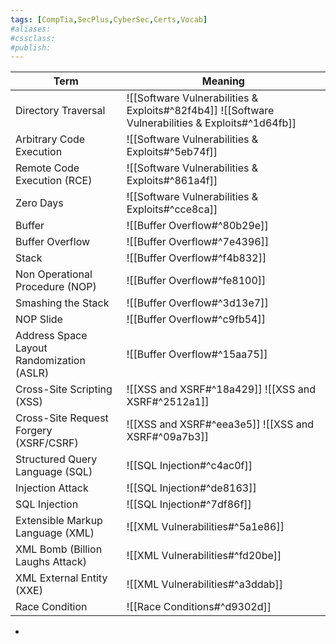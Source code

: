 ```yaml
---
tags: [CompTia,SecPlus,CyberSec,Certs,Vocab]
#aliases:
#cssclass:
#publish:
---
```


| Term                                      | Meaning                                                                                           |
| ----------------------------------------- | ------------------------------------------------------------------------------------------------- |
| Directory Traversal                       | ![[Software Vulnerabilities & Exploits#^82f4b4]] ![[Software Vulnerabilities & Exploits#^1d64fb]] |
| Arbitrary Code Execution                  | ![[Software Vulnerabilities & Exploits#^5eb74f]]                                                  |
| Remote Code Execution (RCE)               | ![[Software Vulnerabilities & Exploits#^861a4f]]                                                  |
| Zero Days                                 | ![[Software Vulnerabilities & Exploits#^cce8ca]]                                                  |
| Buffer                                    | ![[Buffer Overflow#^80b29e]]                                                                      |
| Buffer Overflow                           | ![[Buffer Overflow#^7e4396]]                                                                      |
| Stack                                     | ![[Buffer Overflow#^f4b832]]                                                                      |
| Non Operational Procedure (NOP)           | ![[Buffer Overflow#^fe8100]]                                                                      |
| Smashing the Stack                        | ![[Buffer Overflow#^3d13e7]]                                                                      |
| NOP Slide                                 | ![[Buffer Overflow#^c9fb54]]                                                                      |
| Address Space Layout Randomization (ASLR) | ![[Buffer Overflow#^15aa75]]                                                                      |
| Cross-Site Scripting (XSS)                | ![[XSS and XSRF#^18a429]] ![[XSS and XSRF#^2512a1]]                                               |
| Cross-Site Request Forgery (XSRF/CSRF)    | ![[XSS and XSRF#^eea3e5]] ![[XSS and XSRF#^09a7b3]]                                               |
| Structured Query Language (SQL)           | ![[SQL Injection#^c4ac0f]]                                                                        |
| Injection Attack                          | ![[SQL Injection#^de8163]]                                                                        |
| SQL Injection                             | ![[SQL Injection#^7df86f]]                                                                        |
| Extensible Markup Language (XML)          | ![[XML Vulnerabilities#^5a1e86]]                                                                  |
| XML Bomb (Billion Laughs Attack)          | ![[XML Vulnerabilities#^fd20be]]                                                                  |
| XML External Entity (XXE)                 | ![[XML Vulnerabilities#^a3ddab]]                                                                  |
| Race Condition                            | ![[Race Conditions#^d9302d]]                                                                                                  |
-
